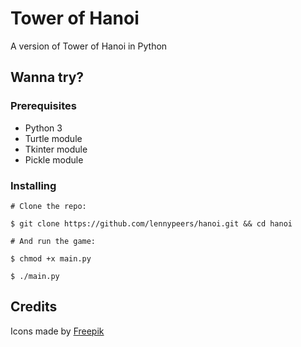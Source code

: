 # Tower of Hanoi
A version of Tower of Hanoi in Python

## Wanna try?

### Prerequisites

* Python 3
* Turtle module
* Tkinter module
* Pickle module

### Installing

```
# Clone the repo:

$ git clone https://github.com/lennypeers/hanoi.git && cd hanoi

# And run the game:

$ chmod +x main.py

$ ./main.py
```

## Credits

Icons made by [Freepik](https://www.flaticon.com/authors/freepik)
